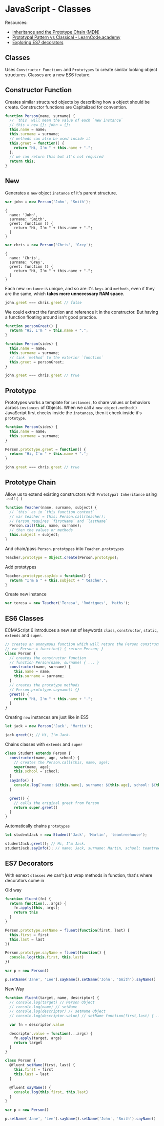 # JavaScript - Classes

Resources:
- [Inheritance and the Prototype Chain (MDN)](https://developer.mozilla.org/en-US/docs/Web/JavaScript/Inheritance_and_the_prototype_chain)
- [Prototypal Pattern vs Classical - LearnCode.academy](https://www.youtube.com/watch?v=doXpW5AD60Q)
- [Exploring ES7 decorators](https://medium.com/google-developers/exploring-es7-decorators-76ecb65fb841#.b8iw8mlhp)

## Classes
Uses `Constructor Functions` and `Prototypes` to create similar looking object structures. Classes are a new ES6 feature.

## Constructor Function
Creates similar structured objects by describing how a object should be create. Constructor functions are Capitalized for convention.

```js
function Person(name, surname) {
  // `this` will mean the value of each `new instance`
  // this = new {}; john = {};
  this.name = name;
  this.surname = surname;
  // methods can also be used inside it
  this.greet = function() {
    return "Hi, I'm " + this.name + ".";
  };
  // we can return this but it's not required
  return this;
}
```

## New
Generates a `new` object `instance` of it's parent structure.

```js
var john = new Person('John', 'Smith');
```
```
{
  name: 'John',
  surname: 'Smith',
  greet: function () {
    return "Hi, I'm " + this.name + ".";
  }
}
```
```js
var chris = new Person('Chris', 'Grey');
```
```
{
  name: 'Chris',
  surname: 'Grey',
  greet: function () {
    return "Hi, I'm " + this.name + ".";
  }
}
```

Each new `instance` is unique, and so are it's `keys` and `methods`, even if they are the same, which **takes more unnecessary RAM space**.
```js
john.greet === chris.greet // false
```

We could extract the function and reference it in the constructor. But having a function floating around isn't good practice.
```js
function personGreet() {
  return "Hi, I'm " + this.name + ".";
}

function Person(sides) {
  this.name = name;
  this.surname = surname;
  // link `method` to the exterior `function`
  this.greet = personGreet;
}
```
```js
john.greet === chris.greet // true
```

## Prototype
Prototypes works a template for `instances`, to share values or behaviors across `instances` of Objects. When we call a `new object.method()` JavaScript first checks inside the `instances`, then it check inside it's `prototype`.
```js
function Person(sides) {
  this.name = name;
  this.surname = surname;
}

Person.prototype.greet = function() {
  return "Hi, I'm " + this.name + ".";
}
```
```js
john.greet === chris.greet // true
```

## Prototype Chain
Allow us to extend existing constructors with `Prototypal Inheritance` using `.call( )`

```js
function Teacher(name, surname, subject) {
  // `this` as in `this function context`
  // var teacher = this; Person.call(teacher);  
  // Person requires `firstName` and `lastName`
  Person.call(this, name, surname);
  // then the values or methods
  this.subject = subject;
}
```
And chain/pass `Person.prototypes` into `Teacher.prototypes`
```js
Teacher.prototype = Object.create(Person.prototype);
```
Add prototypes
```js
Teacher.prototype.sayJob = function() {
  return "I'm a " + this.subject + " teacher.";
}
```
Create new instance
```js
var teresa = new Teacher('Teresa', 'Rodrigues', 'Maths');
```

## ES6 Classes
ECMAScript 6 introduces a new set of keywords `class`, `constructor`, `static`, `extends` and `super`.

```js
// creates an anonymous function which will return the Person constructor
// var Person = function() { return Person; }
class Person {
  // creates the constructor function
  // function Person(name, surname) { ... }
  constructor(name, surname) {
    this.name = name;
    this.surname = surname;
  }
  // creates the prototype methods
  // Person.prototype.sayname() {}
  greet() {
    return "Hi, I'm " + this.name + ".";
  }
}
```

Creating `new` instances are just like in ES5
```js
let jack = new Person('Jack', 'Martin');

jack.greet(); // Hi, I'm Jack.
```

Chains classes with `extends` and `super`
```js
class Student extends Person {
  constructor(name, age, school) {
    // creates the Person.call(this, name, age);
    super(name, age);
    this.school = school;
  }
  sayInfo() {
    console.log(`name: ${this.name}, surname: ${this.age}, school: ${this.school}`);
  }

  greet() {
    // calls the original greet from Person
    return super.greet()
  }
}
```

Automatically chains `prototypes`
```js
let studentJack = new Student('Jack', 'Martin', 'teamtreehouse');

studentJack.greet(); // Hi, I'm Jack.
studentJack.sayInfo(); // name: Jack, surname: Martin, school: teamtreehouse
```

## ES7 Decorators
With esnext `classes` we can't just wrap methods in function, that's where decorators come in

Old way
```js
function fluent(fn) {
  return function(...args) {
    fn.apply(this, args);
    return this
  }
}
```
```js
Person.prototype.setName = fluent(function(first, last) {
  this.first = first
  this.last = last
})

Person.prototype.sayName = fluent(function() {
  console.log(this.first, this.last)
})

var p = new Person()

p.setName('Jane', 'Lee').sayName().setName('John', 'Smith').sayName()
```

New Way
```js
function fluent(target, name, descriptor) {
  // console.log(target) // Person Object
  // console.log(name) // setName
  // console.log(descriptor) // setName Object
  // console.log(descriptor.value) // setName function(first,last) { ... }

  var fn = descriptor.value

  descriptor.value = function(...args) {
    fn.apply(target, args)
    return target
  }
}
```
```js
class Person {
  @fluent setName(first, last) {
    this.first = first
    this.last = last
  }

  @fluent sayName() {
    console.log(this.first, this.last)
  }
}

var p = new Person()

p.setName('Jane', 'Lee').sayName().setName('John', 'Smith').sayName()
```
